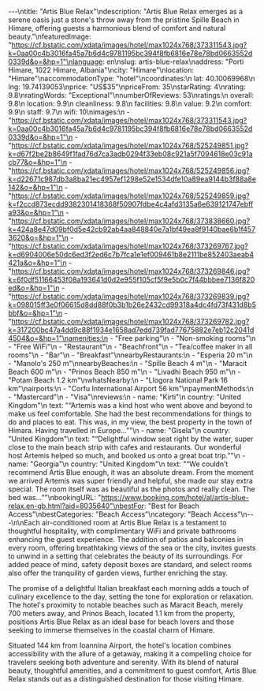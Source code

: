 ---\ntitle: "Artis Blue Relax"\ndescription: "Artis Blue Relax emerges as a serene oasis just a stone's throw away from the pristine Spille Beach in Himare, offering guests a harmonious blend of comfort and natural beauty."\nfeaturedImage: "https://cf.bstatic.com/xdata/images/hotel/max1024x768/373311543.jpg?k=0aa00c4b3016fa45a7b6d4c9781195bc394f8fb6816e78e78bd0663552d0339d&o=&hp=1"\nlanguage: en\nslug: artis-blue-relax\naddress: "Porti Himare, 1022 Himare, Albania"\ncity: "Himare"\nlocation: "Himare"\naccommodationType: "hotel"\ncoordinates:\n  lat: 40.10069968\n  lng: 19.74139053\nprice: "US$35"\npriceFrom: 35\nstarRating: 4\nrating: 9.8\nratingWords: "Exceptional"\nnumberOfReviews: 53\nratings:\n  overall: 9.8\n  location: 9.9\n  cleanliness: 9.8\n  facilities: 9.8\n  value: 9.2\n  comfort: 9.9\n  staff: 9.7\n  wifi: 10\nimages:\n  - "https://cf.bstatic.com/xdata/images/hotel/max1024x768/373311543.jpg?k=0aa00c4b3016fa45a7b6d4c9781195bc394f8fb6816e78e78bd0663552d0339d&o=&hp=1"\n  - "https://cf.bstatic.com/xdata/images/hotel/max1024x768/525249851.jpg?k=d67f2be2b8649f1fad76d7ca3adb0294f33eb08c921a5f7094618e03c91acb77&o=&hp=1"\n  - "https://cf.bstatic.com/xdata/images/hotel/max1024x768/525249856.jpg?k=d22671c987db3a8ba21ec4957ef1298e52e1534dfe10a89ea9144b3f88a8e142&o=&hp=1"\n  - "https://cf.bstatic.com/xdata/images/hotel/max1024x768/525249859.jpg?k=f2ccd873ecdd9382301418368f50907fdbe4c4afd3135a6e639121747ebffa93&o=&hp=1"\n  - "https://cf.bstatic.com/xdata/images/hotel/max1024x768/373838660.jpg?k=424a8e47d09bf0d5e42cb92ab4aa848840e7a1bf49ea8f9140bae6b1f4573620&o=&hp=1"\n  - "https://cf.bstatic.com/xdata/images/hotel/max1024x768/373269767.jpg?k=d6904006e50dc6ed3f2ed6c7b7fca1e1ef009461b8e2111be852403aeab4421a&o=&hp=1"\n  - "https://cf.bstatic.com/xdata/images/hotel/max1024x768/373269846.jpg?k=6f0df51166453f08a193641d0d2e955f105cf5f9e5b0c7f44bbbee7136f820ed&o=&hp=1"\n  - "https://cf.bstatic.com/xdata/images/hotel/max1024x768/373269839.jpg?k=098015ff3e0f06615d8dd88f0b3b1b26e2432cd99318a4dc4fd73f431d8b5bbf&o=&hp=1"\n  - "https://cf.bstatic.com/xdata/images/hotel/max1024x768/373269782.jpg?k=317200bc47a4dd9c88f1934e1658ad7edd739fad77675882e7eb12c2041d4504&o=&hp=1"\namenities:\n  - "Free parking"\n  - "Non-smoking rooms"\n  - "Free WiFi"\n  - "Restaurant"\n  - "Beachfront"\n  - "Tea/coffee maker in all rooms"\n  - "Bar"\n  - "Breakfast"\nnearbyRestaurants:\n  - "Esperia 20 m"\n  - "Manolo's 250 m"\nnearbyBeaches:\n  - "Spille Beach 4 m"\n  - "Maracit Beach 600 m"\n  - "Prinos Beach 850 m"\n  - "Livadhi Beach 950 m"\n  - "Potam Beach 1.2 km"\nwhatsNearby:\n  - "Llogora National Park 16 km"\nairports:\n  - "Corfu International Airport 56 km"\npaymentMethods:\n  - "Mastercard"\n  - "Visa"\nreviews:\n  - name: "Kirti"\n    country: "United Kingdom"\n    text: "“Artemis was a kind host who went above and beyond to make us feel comfortable. She had the best recommendations for things to do and places to eat. This was, in my view, the best property in the town of Himara. Having travelled in Europe...”"\n  - name: "Gisela"\n    country: "United Kingdom"\n    text: "“Delightful window seat right by the water, super close to the main beach strip with cafes and restaurants. Our wonderful host Artemis helped so much, and booked us onto a great boat trip.”"\n  - name: "Georgia"\n    country: "United Kingdom"\n    text: "“We couldn’t recommend Artis Blue enough, it was an absolute dream. From the moment we arrived Artemis was super friendly and helpful, she made our stay extra special. The room itself was as beautiful as the photos and really clean. The bed was...”"\nbookingURL: "https://www.booking.com/hotel/al/artis-blue-relax.en-gb.html?aid=8035640"\nbestFor: "Best for Beach Access"\nbestCategories: "Beach Access"\ncategory: "Beach Access"\n---\n\nEach air-conditioned room at Artis Blue Relax is a testament to thoughtful hospitality, with complimentary WiFi and private bathrooms enhancing the guest experience. The addition of patios and balconies in every room, offering breathtaking views of the sea or the city, invites guests to unwind in a setting that celebrates the beauty of its surroundings. For added peace of mind, safety deposit boxes are standard, and select rooms also offer the tranquility of garden views, further enriching the stay.

The promise of a delightful Italian breakfast each morning adds a touch of culinary excellence to the day, setting the tone for exploration or relaxation. The hotel's proximity to notable beaches such as Maracit Beach, merely 700 meters away, and Prinos Beach, located 1.1 km from the property, positions Artis Blue Relax as an ideal base for beach lovers and those seeking to immerse themselves in the coastal charm of Himare.

Situated 144 km from Ioannina Airport, the hotel's location combines accessibility with the allure of a getaway, making it a compelling choice for travelers seeking both adventure and serenity. With its blend of natural beauty, thoughtful amenities, and a commitment to guest comfort, Artis Blue Relax stands out as a distinguished destination for those visiting Himare.